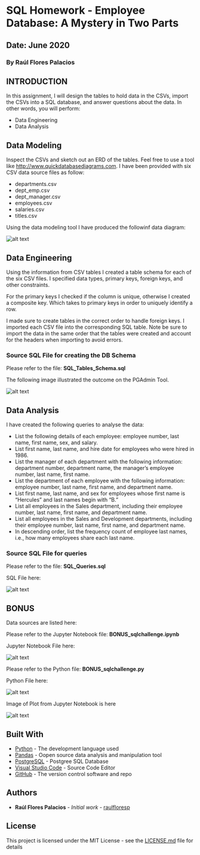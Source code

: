 # SQL Homework - Employee Database: A Mystery in Two Parts
## Date: June 2020
### By Raúl Flores Palacios


## INTRODUCTION
In this assignment, I will design the tables to hold data in the CSVs, import the CSVs into a SQL database, and answer questions about the data. In other words, you will perform:

* Data Engineering
* Data Analysis


## Data Modeling
Inspect the CSVs and sketch out an ERD of the tables. Feel free to use a tool like http://www.quickdatabasediagrams.com.
I have been provided with six CSV data source files as follow:
* departments.csv
* dept_emp.csv
* dept_manager.csv
* employees.csv
* salaries.csv
* titles.csv

Using the data modeling tool I have produced the followinf data diagram:

![alt text](https://github.com/raulfloresp/databootcamp/blob/master/sql-challenge/EmployeeSQL/QuickDBD-Free%20Diagram.png?raw=true)


## Data Engineering
Using the information from CSV tables I created a table schema for each of the six CSV files. I specified data types, primary keys, foreign keys, and other constraints.

For the primary keys I checked if the column is unique, otherwise I created a composite key. Which takes to primary keys in order to uniquely identify a row.

I made sure to create tables in the correct order to handle foreign keys.
I imported each CSV file into the corresponding SQL table. Note be sure to import the data in the same order that the tables were created and account for the headers when importing to avoid errors.

### Source SQL File for creating the DB Schema
Please refer to the file: <B>SQL_Tables_Schema.sql</B>

The following image illustrated the outcome on the PGAdmin Tool.

![alt text](https://github.com/raulfloresp/databootcamp/blob/master/sql-challenge/EmployeeSQL/PGAdmin_db.jpg?raw=true)


## Data Analysis
I have created the following queries to analyse the data:
* List the following details of each employee: employee number, last name, first name, sex, and salary.
* List first name, last name, and hire date for employees who were hired in 1986.
* List the manager of each department with the following information: department number, department name, the manager’s employee number, last name, first name.
* List the department of each employee with the following information: employee number, last name, first name, and department name.
* List first name, last name, and sex for employees whose first name is “Hercules” and last names begin with “B.”
* List all employees in the Sales department, including their employee number, last name, first name, and department name.
* List all employees in the Sales and Development departments, including their employee number, last name, first name, and department name.
* In descending order, list the frequency count of employee last names, i.e., how many employees share each last name.

### Source SQL File for queries
Please refer to the file: <B>SQL_Queries.sql</B>

SQL File here:

![alt text](https://github.com/raulfloresp/databootcamp/blob/master/Project01/Images/Decompose_the_ask.png?raw=true)



## BONUS
Data sources are listed here:

Please refer to the Jupyter Notebook file: <B>BONUS_sqlchallenge.ipynb</B>

Jupyter Notebook File here:

![alt text](https://github.com/raulfloresp/databootcamp/blob/master/Project01/Images/Decompose_the_ask.png?raw=true)



Please refer to the Python file: <B>BONUS_sqlchallenge.py</B>

Python File here:

![alt text](https://github.com/raulfloresp/databootcamp/blob/master/Project01/Images/Decompose_the_ask.png?raw=true)


Image of Plot from Jupyter Notebook is here

![alt text](https://github.com/raulfloresp/databootcamp/blob/master/Project01/Images/Decompose_the_ask.png?raw=true)


## Built With

* [Python](https://www.python.org/) - The development language used
* [Pandas](https://pandas.pydata.org/) - Oopen source data analysis and manipulation tool
* [PostgreSQL](https://www.postgresql.org/) - Postgree SQL Database
* [Visual Studio Code](https://code.visualstudio.com/) - Source Code Editor
* [GitHub](https://github.com/) - The version control software and repo


## Authors

* **Raúl Flores Palacios** - *Initial work* - [raulfloresp](https://github.com/raulfloresp/databootcamp)


## License
This project is licensed under the MIT License - see the [LICENSE.md](LICENSE.md) file for details
